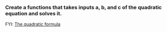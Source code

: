 ### Create a functions that takes inputs a, b, and c of the quadratic equation and solves it.

FYI:  [The quadratic formula](https://www.khanacademy.org/math/algebra/x2f8bb11595b61c86:quadratic-functions-equations/x2f8bb11595b61c86:quadratic-formula-a1/a/quadratic-formula-review)
